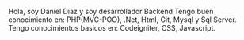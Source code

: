 Hola, soy Daniel Diaz y soy desarrollador Backend
Tengo buen conocimiento en: PHP(MVC-POO), .Net, Html, Git,  Mysql y Sql Server.
Tengo conocimientos basicos en: Codeigniter, CSS, Javascript. 

